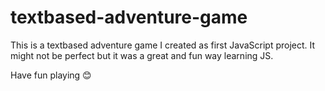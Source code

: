 # textbased-adventure-game
 
This is a textbased adventure game I created as first JavaScript project.
It might not be perfect but it was a great and fun way learning JS.

Have fun playing 😊
